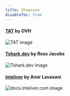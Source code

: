 ```yaml
---
title: Showcase
disableToc: true
---
```


#### [TAT](https://ovh.github.io/tat/overview/) by OVH
![TAT image](https://fdelporte.github.io/mazela-man/images/showcase/tat.png?width=50pc)

#### [Tshark.dev](https://tshark.dev) by Ross Jacobs
![Tshark.dev image](https://fdelporte.github.io/mazela-man/images/showcase/tshark_dev.png?width=50pc)

#### [inteliver](https://docs.inteliver.com) by Amir Lavasani
![docs.inteliver.com image](https://fdelporte.github.io/mazela-man/images/showcase/inteliver_docs.png?width=50pc)